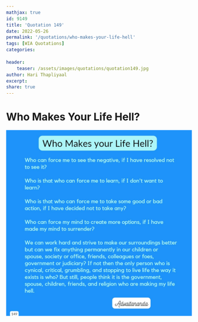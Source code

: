 ```yaml
---
mathjax: true
id: 9149
title: 'Quotation 149'
date: 2022-05-26
permalink: '/quotations/who-makes-your-life-hell'
tags: [WIA Quotations] 
categories: 

header:
    teaser: /assets/images/quotations/quotation149.jpg
author: Hari Thapliyaal 
excerpt:
share: true 
---
```


# Who Makes Your Life Hell?

![Who Makes Your Life Hell?](/assets/images/quotations/quotation149.jpg)
